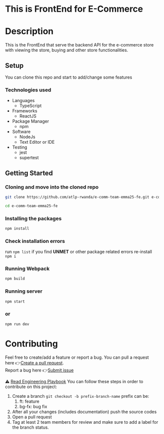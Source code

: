 
# This is FrontEnd for E-Commerce 

# Description

This is the FrontEnd that serve the backend API for the e-commerce store with viewing the store, buying and other store functionalities.

## Setup

You can clone this repo and start to add/change some features

### Technologies used

- Languages
  - TypeScript
- Frameworks
  - ReactJS
- Package Manager
  - npm
- Software
  - NodeJs
  - Text Editor or IDE
- Testing
  - jest
  - supertest

##  Getting Started

### Cloning and move into the cloned repo

```bash
git clone https://github.com/atlp-rwanda/e-comm-team-emma25-fe.git e-comm-team-emma25-fe
```

```bash
cd e-comm-team-emma25-fe
```

###  Installing the packages

```bash
npm install
```
### Check installation errors

run `npm list` if you find __UNMET__ or other package related errors re-install `npm i`

### Running Webpack

```bash
npm build
```
###  Running server
```bash
npm start
```
### or
```bash
npm run dev
```

# Contributing

Feel free to create/add a feature or report a bug.
You can pull a request here 👉[Create a pull request](https://github.com/atlp-rwanda/e-comm-team-emma25-fe/pulls). <br>
Report a bug here 👉[Submit issue](https://github.com/atlp-rwanda/e-comm-team-emma25-fe/issues)

⚠ [Read Engineering Playbook](https://github.com/atlp-rwanda/engineering-playbook/wiki) 
You can follow these steps in order to contribute on this project:
1. Create a branch `git checkout -b prefix-branch-name`
   prefix can be: 
    1. ft: feature
    2. bg-fx: bug fix
2. After all your changes (includes documentation) push the source codes
3. Open a pull request
4. Tag at least 2 team members for review and make sure to add a label for the branch status.